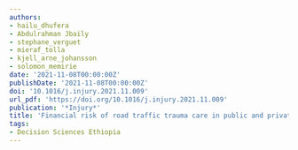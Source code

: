 ```yaml
---
authors:
- hailu_dhufera
- Abdulrahman Jbaily
- stephane_verguet
- mieraf_tolla
- kjell_arne_johansson
- solomon_memirie
date: '2021-11-08T00:00:00Z'
publishDate: '2021-11-08T00:00:00Z'
doi: '10.1016/j.injury.2021.11.009'
url_pdf: 'https://doi.org/10.1016/j.injury.2021.11.009'
publication: '*Injury*'
title: 'Financial risk of road traffic trauma care in public and private hospitals in Addis Ababa, Ethiopia: a cross-sectional observational study'
tags:
- Decision Sciences Ethiopia
---
```

